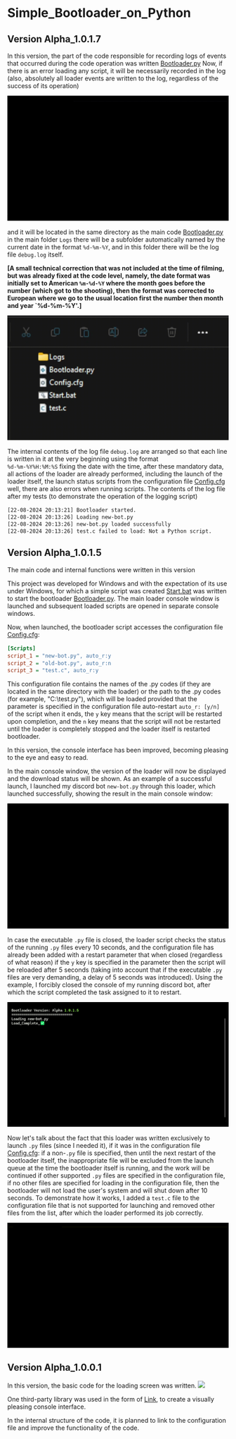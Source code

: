 # Simple_Bootloader_on_Python

## Version Alpha_1.0.1.7

In this version, the part of the code responsible for recording logs of events that occurred during the code operation was written [Bootloader.py](https://github.com/NicknameRoot/Simple_Bootloader_on_Python/blob/gh-pages/Alpha_1.0.1.5/Bootloader.py)
Now, if there is an error loading any script, it will be necessarily recorded in the log (also, absolutely all loader events are written to the log, regardless of the success of its operation)

<img src=https://github.com/NicknameRoot/Simple_Bootloader_on_Python/blob/gh-pages/Alpha_1.0.1.7/Demo_Files/Logs.gif>

and it will be located in the same directory as the main code [Bootloader.py](https://github.com/NicknameRoot/Simple_Bootloader_on_Python/blob/gh-pages/Alpha_1.0.1.5/Bootloader.py ) in the main folder `Logs` there will be a subfolder automatically named by the current date in the format `%d-%m-%Y`, and in this folder there will be the log file `debug.log` itself.<br>

**[A small technical correction that was not included at the time of filming, but was already fixed at the code level, namely, the date format was initially set to American `%m-%d-%Y` where the month goes before the number (which got to the shooting), then the format was corrected to European where we go to the usual location first the number then month and year `%d-%m-%Y'.]**

<img src=https://github.com/NicknameRoot/Simple_Bootloader_on_Python/blob/gh-pages/Alpha_1.0.1.7/Demo_Files/File.gif>

The internal contents of the log file `debug.log` are arranged so that each line is written in it at the very beginning using the format <br>
`%d-%m-%Y%H:%M:%S` fixing the date with the time, after these mandatory data, all actions of the loader are already performed, including the launch of the loader itself, the launch status scripts from the configuration file [Config.cfg](https://github.com/NicknameRoot/Simple_Bootloader_on_Python/blob/gh-pages/Alpha_1.0.1.5/Config.cfg) well, there are also errors when running scripts.
The contents of the log file after my tests (to demonstrate the operation of the logging script)
```log
[22-08-2024 20:13:21] Bootloader started.
[22-08-2024 20:13:26] Loading new-bot.py
[22-08-2024 20:13:26] new-bot.py loaded successfully
[22-08-2024 20:13:26] test.c failed to load: Not a Python script.
```

## Version Alpha_1.0.1.5
The main code and internal functions were written in this version

This project was developed for Windows and with the expectation of its use under Windows, for which a simple script was created [Start.bat](https://github.com/NicknameRoot/Simple_Bootloader_on_Python/blob/gh-pages/Alpha_1.0.1.5/Start.bat) was written to start the bootloader [Bootloader.py](https://github.com/NicknameRoot/Simple_Bootloader_on_Python/blob/gh-pages/Alpha_1.0.1.5/Bootloader.py).
The main loader console window is launched and subsequent loaded scripts are opened in separate console windows.

Now, when launched, the bootloader script accesses the configuration file [Config.cfg](https://github.com/NicknameRoot/Simple_Bootloader_on_Python/blob/gh-pages/Alpha_1.0.1.5/Config.cfg):

```cfg
[Scripts]
script_1 = "new-bot.py", auto_r:y
script_2 = "old-bot.py", auto_r:n
script_3 = "test.c", auto_r:y
```

This configuration file contains the names of the .py codes (if they are located in the same directory with the loader) or the path to the .py codes (for example, "C:\test.py"), which will be loaded provided that the parameter is specified in the configuration file auto-restart `auto_r: [y/n] ` of the script when it ends, the `y` key means that the script will be restarted upon completion, and the `n` key means that the script will not be restarted until the loader is completely stopped and the loader itself is restarted bootloader.

In this version, the console interface has been improved, becoming pleasing to the eye and easy to read.

In the main console window, the version of the loader will now be displayed and the download status will be shown. As an example of a successful launch, I launched my discord bot `new-bot.py` through this loader, which launched successfully, showing the result in the main console window:

<img src=https://github.com/NicknameRoot/Simple_Bootloader_on_Python/blob/gh-pages/Alpha_1.0.1.5/Demo_Files/Load_Demo.gif>

In case the executable `.py` file is closed, the loader script checks the status of the running `.py` files every 10 seconds, and the configuration file has already been added with a restart parameter that when closed (regardless of what reason) if the `y` key is specified in the parameter then the script will be reloaded after 5 seconds (taking into account that if the executable `.py` files are very demanding, a delay of 5 seconds was introduced). Using the example, I forcibly closed the console of my running discord bot, after which the script completed the task assigned to it to restart.

<img src=https://github.com/NicknameRoot/Simple_Bootloader_on_Python/blob/gh-pages/Alpha_1.0.1.5/Demo_Files/Restart_Demo.gif>

Now let's talk about the fact that this loader was written exclusively to launch `.py` files (since I needed it), if it was in the configuration file [Config.cfg](https://github.com/NicknameRoot/Simple_Bootloader_on_Python/blob/gh-pages/Alpha_1.0.1.5/Config.cfg): if a non-`.py` file is specified, then until the next restart of the bootloader itself, the inappropriate file will be excluded from the launch queue at the time the bootloader itself is running, and the work will be continued if other supported `.py` files are specified in the configuration file, if no other files are specified for loading in the configuration file, then the bootloader will not load the user's system and will shut down after 10 seconds.
To demonstrate how it works, I added a `test.c` file to the configuration file that is not supported for launching and removed other files from the list, after which the loader performed its job correctly.

<img src=https://github.com/NicknameRoot/Simple_Bootloader_on_Python/blob/gh-pages/Alpha_1.0.1.5/Demo_Files/Error_Demo.gif>

## Version Alpha_1.0.0.1

In this version, the basic code for the loading screen was written.
<img src="https://github.com/NicknameRoot/Simple_Python_Bootloader/blob/gh-pages/version_aplha_1.0.0.1.gif?raw=true">

One third-party library was used in the form of [Link](https://github.com/Textualize/rich), to create a visually pleasing console interface.

In the internal structure of the code, it is planned to link to the configuration file and improve the functionality of the code.

